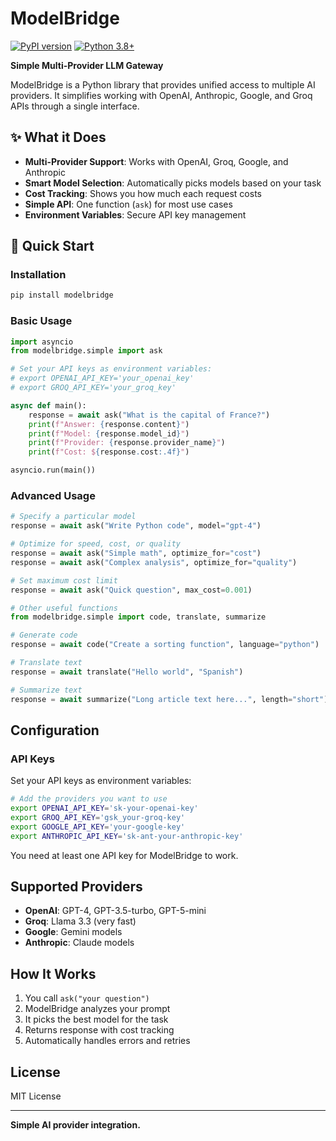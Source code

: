 # ModelBridge

[![PyPI version](https://badge.fury.io/py/modelbridge.svg)](https://badge.fury.io/py/modelbridge)
[![Python 3.8+](https://img.shields.io/badge/python-3.8+-blue.svg)](https://www.python.org/downloads/)

**Simple Multi-Provider LLM Gateway**

ModelBridge is a Python library that provides unified access to multiple AI providers. It simplifies working with OpenAI, Anthropic, Google, and Groq APIs through a single interface.

## ✨ What it Does

- **Multi-Provider Support**: Works with OpenAI, Groq, Google, and Anthropic
- **Smart Model Selection**: Automatically picks models based on your task
- **Cost Tracking**: Shows you how much each request costs
- **Simple API**: One function (`ask`) for most use cases
- **Environment Variables**: Secure API key management

## 🚀 Quick Start

### Installation

```bash
pip install modelbridge
```

### Basic Usage

```python
import asyncio
from modelbridge.simple import ask

# Set your API keys as environment variables:
# export OPENAI_API_KEY='your_openai_key'
# export GROQ_API_KEY='your_groq_key'

async def main():
    response = await ask("What is the capital of France?")
    print(f"Answer: {response.content}")
    print(f"Model: {response.model_id}")
    print(f"Provider: {response.provider_name}")
    print(f"Cost: ${response.cost:.4f}")

asyncio.run(main())
```

### Advanced Usage

```python
# Specify a particular model
response = await ask("Write Python code", model="gpt-4")

# Optimize for speed, cost, or quality
response = await ask("Simple math", optimize_for="cost")
response = await ask("Complex analysis", optimize_for="quality")

# Set maximum cost limit
response = await ask("Quick question", max_cost=0.001)

# Other useful functions
from modelbridge.simple import code, translate, summarize

# Generate code
response = await code("Create a sorting function", language="python")

# Translate text
response = await translate("Hello world", "Spanish")

# Summarize text
response = await summarize("Long article text here...", length="short")
```

## Configuration

### API Keys

Set your API keys as environment variables:

```bash
# Add the providers you want to use
export OPENAI_API_KEY='sk-your-openai-key'
export GROQ_API_KEY='gsk_your-groq-key'
export GOOGLE_API_KEY='your-google-key'
export ANTHROPIC_API_KEY='sk-ant-your-anthropic-key'
```

You need at least one API key for ModelBridge to work.

## Supported Providers

- **OpenAI**: GPT-4, GPT-3.5-turbo, GPT-5-mini
- **Groq**: Llama 3.3 (very fast)
- **Google**: Gemini models
- **Anthropic**: Claude models

## How It Works

1. You call `ask("your question")`
2. ModelBridge analyzes your prompt
3. It picks the best model for the task
4. Returns response with cost tracking
5. Automatically handles errors and retries

## License

MIT License

---

**Simple AI provider integration.**
